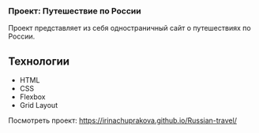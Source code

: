 ### Проект: Путешествие по России
Проект представляет из себя одностраничный сайт о путешествиях по России.

## Технологии
* HTML
* CSS
* Flexbox
* Grid Layout

Посмотреть проект: https://irinachuprakova.github.io/Russian-travel/

